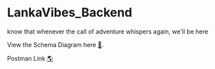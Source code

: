 # LankaVibes_Backend
know that whenever the call of adventure whispers again,  we'll be here



View the Schema Diagram here
<a href='https://dbdiagram.io/d/666c795aa179551be6eb87ee'> 🔖</a>.
<br>

Postman Link <a href ='https://documenter.getpostman.com/view/32056562/2sA3XQiNRz'> 🌎 </a>